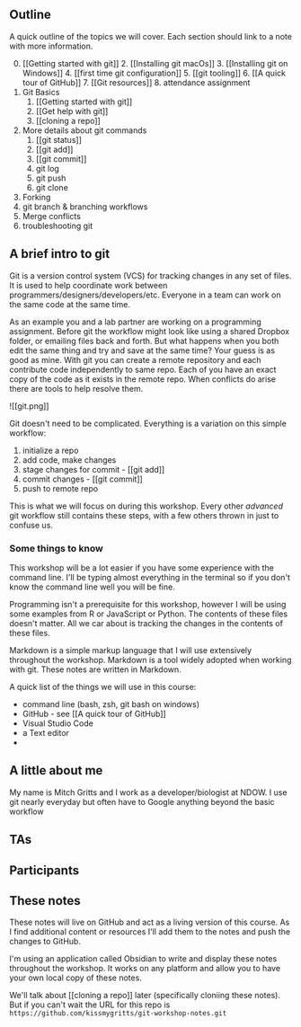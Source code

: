 ## Outline
A quick outline of the topics we will cover. Each section should link to a note with more information.

0. [[Getting started with git]]
	2. [[Installing git macOs]]
	3. [[Installing git on Windows]]
	4. [[first time git configuration]]
	5. [[git tooling]]
	6. [[A quick tour of GitHub]]
	7. [[Git resources]]
	8. attendance assignment
1. Git Basics
	1. [[Getting started with git]]
	2. [[Get help with git]]
	3. [[cloning a repo]]
2. More details about git commands
	1. [[git status]]
	2. [[git add]]
	3. [[git commit]]
	4. git log
	5. git push
	6. git clone
3. Forking
4. git branch & branching workflows
5. Merge conflicts
6. troubleshooting git

## A brief intro to git
Git is a version control system (VCS) for tracking changes in any set of files. It is used to help coordinate work between programmers/designers/developers/etc. Everyone in a team can work on the same code at the same time.

As an example you and a lab partner are working on a programming assignment. Before git the workflow might look like using a shared Dropbox folder, or emailing files back and forth. But what happens when you both edit the same thing and try and save at the same time? Your guess is as good as mine. With git you can create a remote repository and each contribute code independently to same repo. Each of you have an exact copy of the code as it exists in the remote repo. When conflicts do arise there are tools to help resolve them.

![[git.png]]

Git doesn't need to be complicated. Everything is a variation on this simple workflow:
1. initialize a repo
2. add code, make changes 
3. stage changes for commit - [[git add]]
4. commit changes - [[git commit]]
5. push to remote repo

This is what we will focus on during this workshop. Every other *advanced* git workflow still contains these steps, with a few others thrown in just to confuse us.

### Some things to know
This workshop will be a lot easier if you have some experience with the command line. I'll be typing almost everything in the terminal so if you don't know the command line well you will be fine. 

Programming isn't a prerequisite for this workshop, however I will be using some examples from R or JavaScript or Python. The contents of these files doesn't matter. All we car about is tracking the changes in the contents of these files. 

Markdown is a simple markup language that I will use extensively throughout the workshop. Markdown is a tool widely adopted when working with git. These notes are written in Markdown.

A quick list of the things we will use in this course:
- command line (bash, zsh, git bash on windows)
- GitHub - see [[A quick tour of GitHub]]
- Visual Studio Code
- a Text editor
- 

## A little about me
My name is Mitch Gritts and I work as a developer/biologist at NDOW. I use git nearly everyday but often have to Google anything beyond the basic workflow

## TAs

## Participants

## These notes
These notes will live on GitHub and act as a living version of this course. As I find additional content or resources I'll add them to the notes and push the changes to GitHub.

I'm using an application called Obsidian to write and display these notes throughout the workshop. It works on any platform and allow you to have your own local copy of these notes. 

We'll talk about [[cloning a repo]] later (specifically cloniing these notes). But if you can't wait the URL for this repo is `https://github.com/kissmygritts/git-workshop-notes.git`